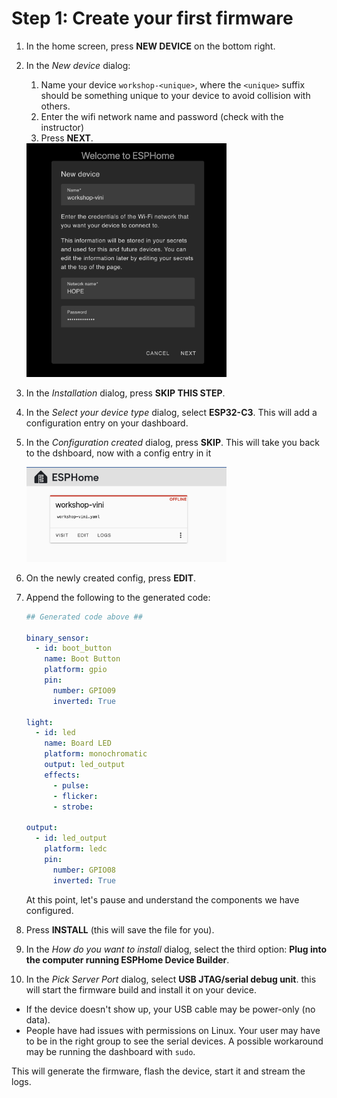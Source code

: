 # Step 1: Create your first firmware

1. In the home screen, press **NEW DEVICE** on the bottom right.
1. In the *New device* dialog:

    1. Name your device `workshop-<unique>`, where the `<unique>` suffix should be something unique
    to your device to avoid collision with others.
    1. Enter the wifi network name and password (check with the instructor)
    1. Press **NEXT**.

    <img width="320" alt="image" src="new-device.png" />

1. In the *Installation* dialog, press **SKIP THIS STEP**.

1. In the *Select your device type* dialog, select **ESP32-C3**. This will add a configuration entry on your dashboard.

1. In the *Configuration created* dialog, press **SKIP**. This will take you back to the dshboard, now with a config entry in it

    <img width="320" alt="image" src="added-config.png" />


1. On the newly created config, press **EDIT**.

1. Append the following to the generated code:

    ```yaml
    ## Generated code above ##

    binary_sensor:
      - id: boot_button
        name: Boot Button
        platform: gpio
        pin:
          number: GPIO09
          inverted: True

    light:
      - id: led
        name: Board LED
        platform: monochromatic
        output: led_output
        effects:
          - pulse:
          - flicker:
          - strobe:

    output:
      - id: led_output
        platform: ledc
        pin:
          number: GPIO08
          inverted: True
    ```

    At this point, let's pause and understand the components we have configured.

1. Press **INSTALL** (this will save the file for you).

1. In the *How do you want to install* dialog, select the third option: **Plug into the computer running ESPHome Device Builder**.

1. In the *Pick Server Port* dialog, select **USB JTAG/serial debug unit**. this will start the firmware build and install it on your device.
  - If the device doesn't show up, your USB cable may be power-only (no data).
  - People have had issues with permissions on Linux. Your user may have
    to be in the right group to see the serial devices. A possible workaround
    may be running the dashboard with `sudo`.

This will generate the firmware, flash the device, start it and stream the logs.


<!-- You should see "Hello World!" in the logs:

![alt text](image-1.png) -->